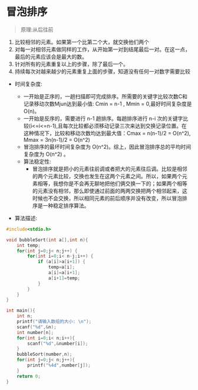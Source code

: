 # 冒泡排序

> 原理:从后往前
 1. 比较相邻的元素。如果第一个比第二个大，就交换他们两个
 2. 对每一对相邻元素做同样的工作，从开始第一对到结尾最后一对。在这一点，最后的元素应该会是最大的数。
 3. 针对所有的元素重复以上的步骤，除了最后一个。
 4. 持续每次对越来越少的元素重复上面的步骤，知道没有任何一对数字需要比较

- 时间复杂度:
	- 一开始是正序的，一趟扫描即可完成排序。所需要的关键字比较次数C和记录移动次数Mjun达到最小值: Cmin = n-1 , Mmin = 0,最好时间复杂度是O(n)。
	- 一开始是反序的，需要进行 n-1 趟排序。每趟排序进行 n-i 次的关键字比较(i<=i<=n-1),且每次比较都必须移动记录三次来达到交换记录位置。在这种情况下，比较和移动次数均达到最大值：Cmax = n(n-1)/2 = O(n^2), Mmax = 3n(n-1)/2 = O(n^2)
	- 冒泡排序的最坏时间复杂度为 O(n^2)。综上，因此冒泡排序总的平均时间复杂度为 O(n^2) 。
	- 算法稳定性:
		- 冒泡排序就是把小的元素往前调或者把大的元素往后调。比较是相邻的两个元素比较，交换也发生在这两个元素之间。所以，如果两个元素相等，我想你是不会再无聊地把他们俩交换一下的；如果两个相等的元素没有相邻，那么即使通过前面的两两交换把两个相邻起来，这时候也不会交换，所以相同元素的前后顺序并没有改变，所以冒泡排序是一种稳定排序算法。

- 算法描述:
```C
#include<stdio.h>

void bubbleSort(int a[],int n){
	int temp;
	for(int j=0;j< n;j++) { 
		for(int i=0;i< n-j;i++) {
			if (a[i]>a[i+1]) { 
				temp=a[i]; 
				a[i]=a[i+1]; 
				a[i+1]=temp;
			}
		}
	} 
} 

int main(){
	int n;
	printf("请输入数组的大小: \n");
	scanf("%d",&n);
	int number[n];
	for(int i=0;i< n;i++){
		scanf("%d",&number[i]);
	}
	bubbleSort(number,n);
	for(int j=0;j< n;j++){
		printf("%4d",number[j]);
	}
	return 0;
}
```


